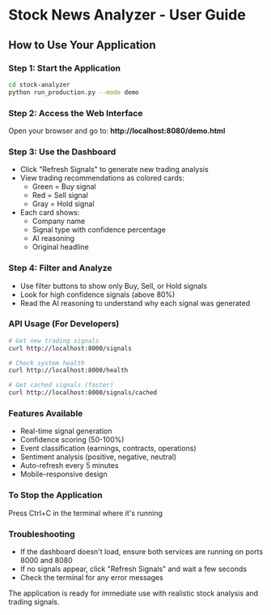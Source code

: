 # Stock News Analyzer - User Guide

## How to Use Your Application

### Step 1: Start the Application
```bash
cd stock-analyzer
python run_production.py --mode demo
```

### Step 2: Access the Web Interface
Open your browser and go to: **http://localhost:8080/demo.html**

### Step 3: Use the Dashboard
- Click "Refresh Signals" to generate new trading analysis
- View trading recommendations as colored cards:
  - Green = Buy signal
  - Red = Sell signal  
  - Gray = Hold signal
- Each card shows:
  - Company name
  - Signal type with confidence percentage
  - AI reasoning
  - Original headline

### Step 4: Filter and Analyze
- Use filter buttons to show only Buy, Sell, or Hold signals
- Look for high confidence signals (above 80%)
- Read the AI reasoning to understand why each signal was generated

### API Usage (For Developers)
```bash
# Get new trading signals
curl http://localhost:8000/signals

# Check system health
curl http://localhost:8000/health

# Get cached signals (faster)
curl http://localhost:8000/signals/cached
```

### Features Available
- Real-time signal generation
- Confidence scoring (50-100%)
- Event classification (earnings, contracts, operations)
- Sentiment analysis (positive, negative, neutral)
- Auto-refresh every 5 minutes
- Mobile-responsive design

### To Stop the Application
Press Ctrl+C in the terminal where it's running

### Troubleshooting
- If the dashboard doesn't load, ensure both services are running on ports 8000 and 8080
- If no signals appear, click "Refresh Signals" and wait a few seconds
- Check the terminal for any error messages

The application is ready for immediate use with realistic stock analysis and trading signals.